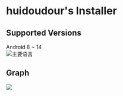 # huidoudour's Installer
## Supported Versions
Android 8 ~ 14
<br>
![主要语言](https://img.shields.io/github/languages/top/huidoudour/Installer)

## Graph

<p>
  <img src="https://github-readme-stats.vercel.app/api/top-langs/?username=huidoudour&repo=Installer">
</p>

